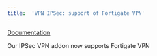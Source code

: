 ```yaml
---
title:	'VPN IPSec: support of Fortigate VPN'
---
```


[Documentation](http://doc.scalingo.com/addons/vpn-ipsec-addon.html)

Our IPSec VPN addon now supports Fortigate VPN
